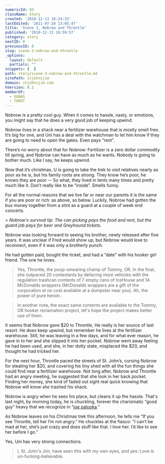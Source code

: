 ```yaml
---
numericId: 93
className: Story
created: '2010-12-13 18:24:33'
lastEdited: '2011-07-20 13:05:47'
title: 'Scene 3, Nobrow and Throntle'
published: '2010-12-13 19:59:57'
category: story
nextID: 0
previousID: 0
slug: scene-3-nobrow-and-throntle
_options:
  layout: default
  partials: ""
snippets: {  }
path: story/scene-3-nobrow-and-throntle.md
sitePath: stjohnsjim
domain: stjohnsjim.com
hVersion: 0.1
memberOf:
  - GUNAS
  - TAROT
---
```

Nobrow is a pretty cool guy. When it comes to hassle, nasty, or emotions, you might say that he does a very good job of keeping upwind.

Nobrow lives in a shack near a fertilizer warehouse that is mostly smell free. It’s big for one, and Uni has a deal with the watchman to let him know if they are going to need to open the gates. Even pays “rent”.

There’s no worry about that for Nobrow: Fertilizer is a zero dollar commodity till spring, and Nobrow can have as much as he wants. Nobody is going to bother much. Like I say, he keeps upwind.

Now that it’s christmas, U is going to take the trek to visit relatives nearly as poor as he is, but his family roots are strong. They know he’s poor, he knows they are poor -- So what, they lived in tents many times and pretty much like it. Don’t really like to be “inside”. Smells funny.

For all the normal reasons that we live far or near our parents it is the same if you are poor or rich: as above, so below. Luckily, Nobrow had gotten the bus money together from a stint as a guard at a couple of week end concerts.

_> Nobrow's survival tip: The can picking pays the food and rent, but the guard job pays for beer and Greyhound tickets._

Nobrow was looking forward to seeing his brother, newly released after five years. It was unclear if Fred would show up, but Nobrow would love to reconnect, even if it was only a brotherly punch.

He had gotten paid, bought the ticket, and had a “date” with his hooker girl friend. The one he loves.

> Yes, Throntle, the poop-smearing champ of Tommy, OR. In the final, she outpaced 20 contestants by defacing more vehicles with the regulation trashcan contents of 7 empty cans of IceHouse and 14 McDonalds wrappers (McDonalds wrappers are a gift of the corporation at no cost available at a dumpster near you). Ah, the power of pure heroin.

> In another note, the exact same contents are available to the Tommy, OR hooker reclamation project, let's hope the project makes better use of them.

It seems that Nobrow gave $20 to Throntle, He really is her source of last resort. He does keep upwind, but remember he lives at the fertilizer warehouse. Still, he was leaving in a few days, and for what ever reason, he gave in to her and she slipped it into her pocket. Nobrow went away feeling he had been used, and she, in her dotty state, misplaced the $20, and thought he had tricked her.

For the next hour, Throntle paced the streets of St. John’s, cursing Nobrow for stealing her $20, and covering his tiny shed with all the fun things she could find near a fertilizer warehouse. Not long after, Nobrow and Throntle had an angry meeting, he suggested that she look in her back pocket. Finding her money, she kind of faded out sight real quick knowing that Nobrow will know _she_ trashed his shack.

Nobrow is angry when he sees his place, but cleans it up the hassle. That's last night, by morning today, he is chuckling, forever the charismatic “good guy” heavy that we recognize in “[joe palooka][0].”

As Nobrow leaves on his Christmas trek this afternoon, he tells me “If you see Throntle, tell her I’m not angry." He chuckles at the fiasco: "I can’t be mad at her, she’s just crazy and does stuff like that. I love her. I’d like to see her before I go.”

Yes, Uni has very strong connections.

> I, St. John's Jim, have seen this with my own eyes, and yes: Love is un-fucking-believable.



[0]: http://www.roadsideamerica.com/story/2924